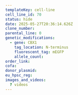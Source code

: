 ```yaml
---
templateKey: cell-line
cell_line_id: 70
status: hide
date: 2025-05-27T20:36:14.626Z
clone_number: 
parental_line: 0
genetic_modifications:
  - gene: CBX1
    tag_location: N-terminus
    fluorescent_tag: mEGFP
    allele_count: 
order_link: 
cofa: 
donor_plasmid: 
eu_hpsc_reg: 
images_and_videos:
  ? videos
---
```

